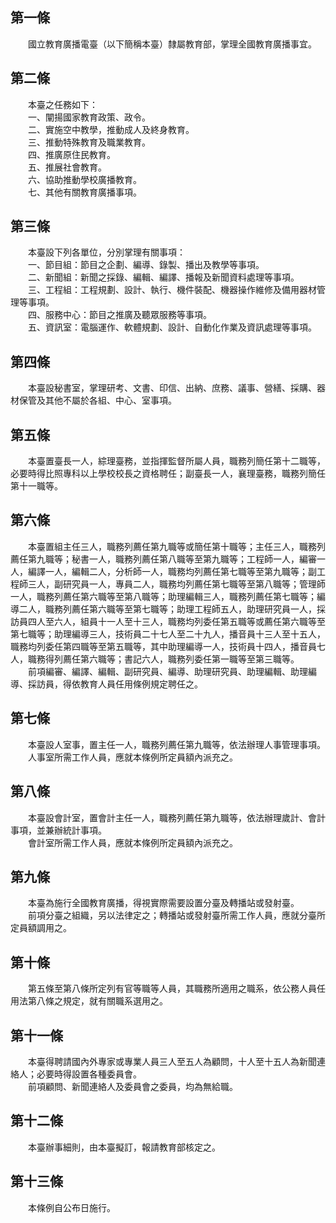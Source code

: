 第一條 
-------
　　國立教育廣播電臺（以下簡稱本臺）隸屬教育部，掌理全國教育廣播事宜。  


第二條 
-------
　　本臺之任務如下：  
　　一、闡揚國家教育政策、政令。  
　　二、實施空中教學，推動成人及終身教育。  
　　三、推動特殊教育及職業教育。  
　　四、推廣原住民教育。  
　　五、推展社會教育。  
　　六、協助推動學校廣播教育。  
　　七、其他有關教育廣播事項。  


第三條 
-------
　　本臺設下列各單位，分別掌理有關事項：  
　　一、節目組：節目之企劃、編導、錄製、播出及教學等事項。  
　　二、新聞組：新聞之採錄、編輯、編譯、播報及新聞資料處理等事項。  
　　三、工程組：工程規劃、設計、執行、機件裝配、機器操作維修及備用器材管理等事項。  
　　四、服務中心：節目之推廣及聽眾服務等事項。  
　　五、資訊室：電腦運作、軟體規劃、設計、自動化作業及資訊處理等事項。  


第四條 
-------
　　本臺設秘書室，掌理研考、文書、印信、出納、庶務、議事、營繕、採購、器材保管及其他不屬於各組、中心、室事項。  


第五條 
-------
　　本臺置臺長一人，綜理臺務，並指揮監督所屬人員，職務列簡任第十二職等，必要時得比照專科以上學校校長之資格聘任；副臺長一人，襄理臺務，職務列簡任第十一職等。  


第六條 
-------
　　本臺置組主任三人，職務列薦任第九職等或簡任第十職等；主任三人，職務列薦任第九職等；秘書一人，職務列薦任第八職等至第九職等；工程師一人，編審一人，編譯一人，編輯二人，分析師一人，職務均列薦任第七職等至第九職等；副工程師三人，副研究員一人，專員二人，職務均列薦任第七職等至第八職等；管理師一人，職務列薦任第六職等至第八職等；助理編輯三人，職務列薦任第七職等；編導二人，職務列薦任第六職等至第七職等；助理工程師五人，助理研究員一人，採訪員四人至六人，組員十一人至十三人，職務均列委任第五職等或薦任第六職等至第七職等；助理編導三人，技術員二十七人至二十九人，播音員十三人至十五人，職務均列委任第四職等至第五職等，其中助理編導一人，技術員十四人，播音員七人，職務得列薦任第六職等；書記六人，職務列委任第一職等至第三職等。  
　　前項編審、編譯、編輯、副研究員、編導、助理研究員、助理編輯、助理編導、採訪員，得依教育人員任用條例規定聘任之。  


第七條 
-------
　　本臺設人室事，置主任一人，職務列薦任第九職等，依法辦理人事管理事項。  
　　人事室所需工作人員，應就本條例所定員額內派充之。  


第八條 
-------
　　本臺設會計室，置會計主任一人，職務列薦任第九職等，依法辦理歲計、會計事項，並兼辦統計事項。  
　　會計室所需工作人員，應就本條例所定員額內派充之。  


第九條 
-------
　　本臺為施行全國教育廣播，得視實際需要設置分臺及轉播站或發射臺。  
　　前項分臺之組織，另以法律定之；轉播站或發射臺所需工作人員，應就分臺所定員額調用之。  


第十條 
-------
　　第五條至第八條所定列有官等職等人員，其職務所適用之職系，依公務人員任用法第八條之規定，就有關職系選用之。  


第十一條 
---------
　　本臺得聘請國內外專家或專業人員三人至五人為顧問，十人至十五人為新聞連絡人；必要時得設置各種委員會。  
　　前項顧問、新聞連絡人及委員會之委員，均為無給職。  


第十二條 
---------
　　本臺辦事細則，由本臺擬訂，報請教育部核定之。  


第十三條 
---------
　　本條例自公布日施行。
